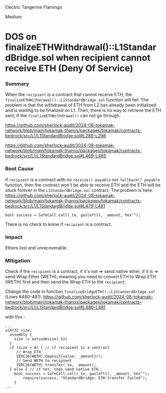Electric Tangerine Flamingo

Medium

# DOS on finalizeETHWithdrawal()::L1StandardBridge.sol when recipient cannot receive ETH (Deny Of Service)

### Summary

When the `recipient` is a contract that cannot receive ETH, the `finalizeETHWithdrawal()::L1StandardBridge.sol` function will fail. 
The problem is that the withdrawal of ETH from L2 has already been initialized and is waiting to be finalized on L1. Then, there is no way to retrieve the ETH sent, if the `finalizeETHWithdrawal()` can not go through.

https://github.com/sherlock-audit/2024-08-tokamak-network/blob/main/tokamak-thanos/packages/tokamak/contracts-bedrock/src/L1/L1StandardBridge.sol#L288-L298

https://github.com/sherlock-audit/2024-08-tokamak-network/blob/main/tokamak-thanos/packages/tokamak/contracts-bedrock/src/L1/L1StandardBridge.sol#L469-L485


### Root Cause

If `recipient` is a contract with no `receive() payable` nor `fallback() payable` function, then the contract won't be able to receive ETH and the ETH will be stuck forever in the `L1StandardBridge.sol` contract.
The problem is here:
https://github.com/sherlock-audit/2024-08-tokamak-network/blob/main/tokamak-thanos/packages/tokamak/contracts-bedrock/src/L1/L1StandardBridge.sol#L479-L481

```Solidity
bool success = SafeCall.call(_to, gasleft(), _amount, hex"");
```

There is no check to know if `recipient` is a contract.

### Impact

Ethers lost and unrecoverable.

### Mitigation

Check if the `recipient` is a contract, if it's not => send native ether, if it is => send Wrap Ether (WETH), meaning you need to convert ETH to Wrap ETH (WETH) first and then send the Wrap ETH to the `recipient`.

Change the code in function `finalizeBridgeETH()::L1StandardBridge.sol` (Lines #480-481):
https://github.com/sherlock-audit/2024-08-tokamak-network/blob/main/tokamak-thanos/packages/tokamak/contracts-bedrock/src/L1/L1StandardBridge.sol#L480-L481

with this :
```Solidity
...
uint32 size;
  assembly {
    size := extcodesize(_to)
  }
  if (size > 0) { // if recipient is a contract
     // Wrap ETH
     IERC20(WETH).deposit{value: _amount}();
     // Send WETH to recipient
     IERC20(WETH).transfer(_to, _amount);
  } else { // if not, then send native ETH
	bool success = SafeCall.call(_to, gasleft(), _amount, hex"");
        require(success, "StandardBridge: ETH transfer failed");
	}
...
```